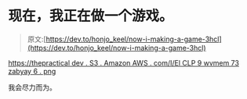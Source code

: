 # 现在，我正在做一个游戏。

> 原文:[https://dev.to/honjo_keel/now-i-making-a-game-3hcl](https://dev.to/honjo_keel/now-i-making-a-game-3hcl)

[https://thepractical dev . S3 . Amazon AWS . com/I/El CLP 9 wvmem 73 zabyay 6 . png](https://thepracticaldev.s3.amazonaws.com/i/elclp9wvmem73zabyay6.png)

我会尽力而为。
